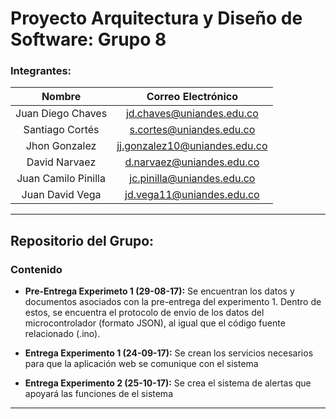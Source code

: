 # Proyecto Arquitectura y Diseño de Software: Grupo 8

### Integrantes:
| Nombre | Correo Electrónico |
|:---:|:---:|
|Juan Diego Chaves|jd.chaves@uniandes.edu.co|
|Santiago Cortés|s.cortes@uniandes.edu.co|
|Jhon Gonzalez|jj.gonzalez10@uniandes.edu.co|
|David Narvaez|d.narvaez@uniandes.edu.co|
|Juan Camilo Pinilla|jc.pinilla@uniandes.edu.co|
|Juan David Vega|jd.vega11@uniandes.edu.co|

***

## Repositorio del Grupo: 

### Contenido
+ **Pre-Entrega Experimeto 1 (29-08-17):** Se encuentran los datos y documentos asociados con la pre-entrega del experimento 1. Dentro de estos, se encuentra el protocolo de envio 
de los datos del microcontrolador (formato JSON), al igual que el código fuente relacionado (.ino).

+ **Entrega Experimento 1 (24-09-17):** Se crean los servicios necesarios para que la aplicación web se comunique con el sistema

+ **Entrega Experimento 2 (25-10-17):** Se crea el sistema de alertas que apoyará las funciones de el sistema

***
